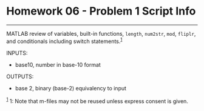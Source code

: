 # Homework 06 - Problem 1 Script Info
---
MATLAB review of variables, built-in functions, `length`, `num2str`, `mod`, `fliplr`, and conditionals including switch statements.<sup>[1](#footnoteUno)</sup>    

INPUTS:
- base10, number in base-10 format

OUTPUTS:
- base 2, binary (base-2) equivalency to input

<sup>[1](#footnoteUno)</sup>
<a name = "footnoteUno">1</a>: Note that m-files may not be reused unless express consent is given.
